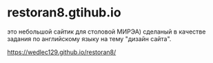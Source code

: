 # restoran8.gtihub.io

это небольшой сайтик для столовой МИРЭА)
сделаный в качестве задания по английскому языку на тему "дизайн сайта".

https://wedlec129.github.io/restoran8/

